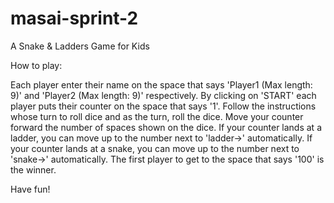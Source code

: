 # masai-sprint-2
A Snake &amp; Ladders Game for Kids

How to play:

Each player enter their name on the space that says 'Player1 (Max length: 9)' and 'Player2 (Max length: 9)' respectively.
By clicking on 'START' each player puts their counter on the space that says '1'.
Follow the instructions whose turn to roll dice and as the turn, roll the dice. Move your counter forward the number of spaces shown on the dice.
If your counter lands at a ladder, you can move up to the number next to 'ladder->' automatically.
If your counter lands at a snake, you can move up to the number next to 'snake->' automatically.
The first player to get to the space that says '100' is the winner.

Have fun!
